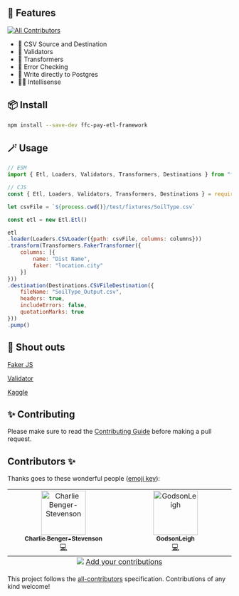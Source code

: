 ## 🚀 Features
<!-- ALL-CONTRIBUTORS-BADGE:START - Do not remove or modify this section -->
[![All Contributors](https://img.shields.io/badge/all_contributors-2-orange.svg?style=flat-square)](#contributors-)
<!-- ALL-CONTRIBUTORS-BADGE:END -->
- 💾 CSV Source and Destination
- 👮 Validators
- 🤖 Transformers
- 🚨 Error Checking
- 🐘 Write directly to Postgres
- 👨‍⚕️ Intellisense 

## 📦 Install
```bash
npm install --save-dev ffc-pay-etl-framework
```

## 🪄 Usage

```js
// ESM
import { Etl, Loaders, Validators, Transformers, Destinations } from "ffc-pay-etl-framework"

// CJS
const { Etl, Loaders, Validators, Transformers, Destinations } = require("ffc-pay-etl-framework")

let csvFile = `${process.cwd()}/test/fixtures/SoilType.csv`

const etl = new Etl.Etl()

etl
.loader(Loaders.CSVLoader({path: csvFile, columns: columns}))
.transform(Transformers.FakerTransformer({
    columns: [{
        name: "Dist Name",
        faker: "location.city"
    }]
}))
.destination(Destinations.CSVFileDestination({ 
    fileName: "SoilType_Output.csv", 
    headers: true, 
    includeErrors: false, 
    quotationMarks: true
}))
.pump()
```

## 📢 Shout outs

[Faker JS](https://fakerjs.dev/guide/)

[Validator](https://github.com/validatorjs/validator.js)

[Kaggle](https://www.kaggle.com/datasets/anushkahedaoo/farming-factors)

## ✨ Contributing

Please make sure to read the [Contributing Guide](https://github.com/DEFRA/ffc-pay-etl-framework/blob/next/CONTRIBUTING.md) before making a pull request.


## Contributors ✨

Thanks goes to these wonderful people ([emoji key](https://allcontributors.org/docs/en/emoji-key)):

<!-- ALL-CONTRIBUTORS-LIST:START - Do not remove or modify this section -->
<!-- prettier-ignore-start -->
<!-- markdownlint-disable -->
<table>
  <tbody>
    <tr>
      <td align="center" valign="top" width="14.28%"><a href="https://github.com/suityou01"><img src="https://avatars.githubusercontent.com/u/7422644?v=4?s=100" width="100px;" alt="Charlie Benger-Stevenson"/><br /><sub><b>Charlie Benger-Stevenson</b></sub></a><br /><a href="https://github.com/DEFRA/ffc-pay-etl-framework/commits?author=suityou01" title="Code">💻</a></td>
      <td align="center" valign="top" width="14.28%"><a href="https://github.com/GodsonLeigh"><img src="https://avatars.githubusercontent.com/u/139965284?v=4?s=100" width="100px;" alt="GodsonLeigh"/><br /><sub><b>GodsonLeigh</b></sub></a><br /><a href="https://github.com/DEFRA/ffc-pay-etl-framework/commits?author=GodsonLeigh" title="Code">💻</a></td>
    </tr>
  </tbody>
  <tfoot>
    <tr>
      <td align="center" size="13px" colspan="7">
        <img src="https://raw.githubusercontent.com/all-contributors/all-contributors-cli/1b8533af435da9854653492b1327a23a4dbd0a10/assets/logo-small.svg">
          <a href="https://all-contributors.js.org/docs/en/bot/usage">Add your contributions</a>
        </img>
      </td>
    </tr>
  </tfoot>
</table>

<!-- markdownlint-restore -->
<!-- prettier-ignore-end -->

<!-- ALL-CONTRIBUTORS-LIST:END -->

This project follows the [all-contributors](https://github.com/all-contributors/all-contributors) specification. Contributions of any kind welcome!
